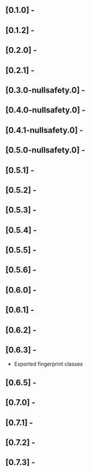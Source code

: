 ## [0.1.0] -

## [0.1.2] -

## [0.2.0] -

## [0.2.1] -

## [0.3.0-nullsafety.0] -

## [0.4.0-nullsafety.0] -

## [0.4.1-nullsafety.0] -

## [0.5.0-nullsafety.0] -

## [0.5.1] -

## [0.5.2] -

## [0.5.3] -

## [0.5.4] -

## [0.5.5] -

## [0.5.6] -

## [0.6.0] -

## [0.6.1] -

## [0.6.2] -

## [0.6.3] -
 * Exported fingerprint classes

## [0.6.5] -

## [0.7.0] -

## [0.7.1] -

## [0.7.2] -

## [0.7.3] -

